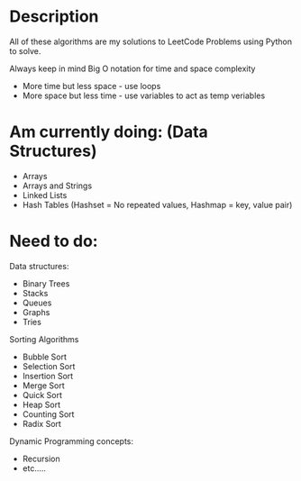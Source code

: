 # Description
All of these algorithms are my solutions to LeetCode Problems using Python to solve.

Always keep in mind Big O notation for time and space complexity
* More time but less space - use loops
* More space but less time - use variables to act as temp veriables

# Am currently doing: (Data Structures)
* Arrays
* Arrays and Strings
* Linked Lists
* Hash Tables (Hashset = No repeated values, Hashmap = key, value pair)

# Need to do:
Data structures:
* Binary Trees
* Stacks
* Queues
* Graphs
* Tries

Sorting Algorithms
* Bubble Sort
* Selection Sort
* Insertion Sort
* Merge Sort
* Quick Sort
* Heap Sort
* Counting Sort
* Radix Sort

Dynamic Programming concepts:
* Recursion
* etc.....

